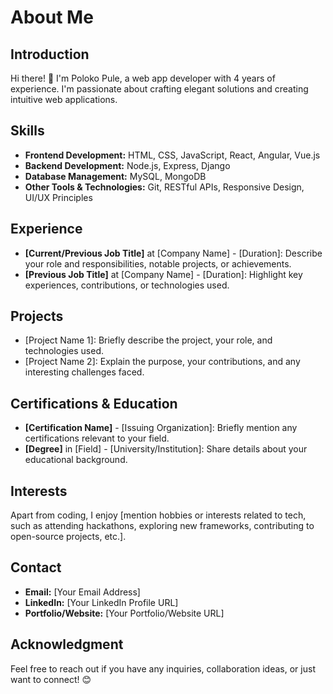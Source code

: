 
# About Me

## Introduction
Hi there! 👋 I'm Poloko Pule, a web app developer with 4 years of experience. I'm passionate about crafting elegant solutions and creating intuitive web applications.

## Skills
- **Frontend Development:** HTML, CSS, JavaScript, React, Angular, Vue.js
- **Backend Development:** Node.js, Express, Django
- **Database Management:** MySQL, MongoDB
- **Other Tools & Technologies:** Git, RESTful APIs, Responsive Design, UI/UX Principles

## Experience
- **[Current/Previous Job Title]** at [Company Name] - [Duration]: Describe your role and responsibilities, notable projects, or achievements.
- **[Previous Job Title]** at [Company Name] - [Duration]: Highlight key experiences, contributions, or technologies used.

## Projects
- [Project Name 1]: Briefly describe the project, your role, and technologies used.
- [Project Name 2]: Explain the purpose, your contributions, and any interesting challenges faced.

## Certifications & Education
- **[Certification Name]** - [Issuing Organization]: Briefly mention any certifications relevant to your field.
- **[Degree]** in [Field] - [University/Institution]: Share details about your educational background.

## Interests
Apart from coding, I enjoy [mention hobbies or interests related to tech, such as attending hackathons, exploring new frameworks, contributing to open-source projects, etc.].

## Contact
- **Email:** [Your Email Address]
- **LinkedIn:** [Your LinkedIn Profile URL]
- **Portfolio/Website:** [Your Portfolio/Website URL]

## Acknowledgment
Feel free to reach out if you have any inquiries, collaboration ideas, or just want to connect! 😊

